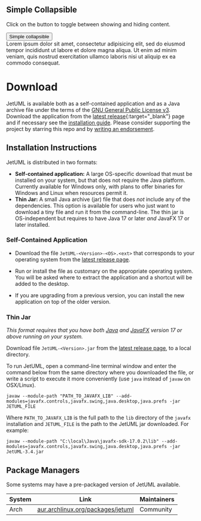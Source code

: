 <link rel="stylesheet" href="https://maxcdn.bootstrapcdn.com/bootstrap/3.4.1/css/bootstrap.min.css">
<script src="https://ajax.googleapis.com/ajax/libs/jquery/3.7.1/jquery.min.js"></script>
<script src="https://maxcdn.bootstrapcdn.com/bootstrap/3.4.1/js/bootstrap.min.js"></script>

<div>
  <h2>Simple Collapsible</h2>
  <p>Click on the button to toggle between showing and hiding content.</p>
  <button type="button" class="btn btn-info" data-toggle="collapse" data-target="#demo">Simple collapsible</button>
  <div class="collapse">
    Lorem ipsum dolor sit amet, consectetur adipisicing elit,
    sed do eiusmod tempor incididunt ut labore et dolore magna aliqua. Ut enim ad minim veniam,
    quis nostrud exercitation ullamco laboris nisi ut aliquip ex ea commodo consequat.
  </div>
</div>

# Download

JetUML is available both as a self-contained application and as a Java archive file under the terms of the [GNU General Public License v3](https://www.gnu.org/licenses/gpl.html). Download the application from the [latest release](https://github.com/prmr/JetUML/releases){:target="_blank"} page and if necessary see the [installation guide](#installation-instructions). Please consider supporting the project by starring this repo and by [writing an endorsement](mailto:jetuml@cs.mcgill.ca).

## Installation Instructions

JetUML is distributed in two formats:

* **Self-contained application:** A large OS-specific download that must be installed on your system, but that does not require the Java platform. Currently available for Windows only, with plans to offer binaries for Windows and Linux when resources permit it.
* **Thin Jar:** A small Java archive (jar) file that does _not_ include any of the dependencies. This option is available for users who just want to download a tiny file and run it from the command-line. The thin jar is OS-independent but requires to have Java 17 or later *and* JavaFX 17 or later installed. 

### Self-Contained Application

* Download the file `JetUML-<Version>-<OS>.<ext>` that corresponds to your operating system from the [latest release page](https://github.com/prmr/JetUML/releases).

* Run or install the file as customary on the appropriate operating system. You will be asked where to extract the application and a shortcut will be added to the desktop. 

* If you are upgrading from a previous version, you can install the new application on top of the older version.

### Thin Jar

*This format requires that you have both [Java](https://openjdk.java.net/) and [JavaFX](https://openjfx.io/) version 17 or above running on your system.* 

Download file `JetUML-<Version>.jar` from the [latest release page](https://github.com/prmr/JetUML/releases), to a local directory. 

To run JetUML, open a command-line terminal window and enter the command below from the same directory where you downloaded the file, or write a script to execute it more conveniently (use `java` instead of `javaw` on OSX/Linux).

```shell
javaw --module-path "PATH_TO_JAVAFX_LIB" --add-modules=javafx.controls,javafx.swing,java.desktop,java.prefs -jar JETUML_FILE
```

Where `PATH_TO_JAVAFX_LIB` is the full path to the `lib` directory of the `javafx` installation and `JETUML_FILE` is the path to the JetUML jar downloaded. For example:

```shell
javaw --module-path "C:\local\Java\javafx-sdk-17.0.2\lib" --add-modules=javafx.controls,javafx.swing,java.desktop,java.prefs -jar JetUML-3.4.jar
```

## Package Managers

Some systems may have a pre-packaged version of JetUML available.

| System | Link | Maintainers |
|--------|------|-------------|
| Arch   | [aur.archlinux.org/packages/jetuml](https://aur.archlinux.org/packages/jetuml) | Community   |
